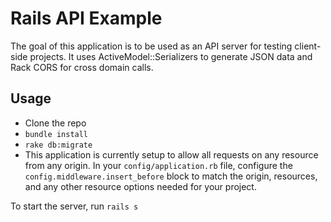 # Rails API Example

The goal of this application is to be used as an API server for testing client-side projects. It uses ActiveModel::Serializers to generate JSON data and Rack CORS for cross domain calls.

## Usage
* Clone the repo
* `bundle install`
* `rake db:migrate`
* This application is currently setup to allow all requests on any resource from any origin. In your `config/application.rb` file, configure the `config.middleware.insert_before` block to match the origin, resources, and any other resource options needed for your project.

To start the server, run `rails s`
